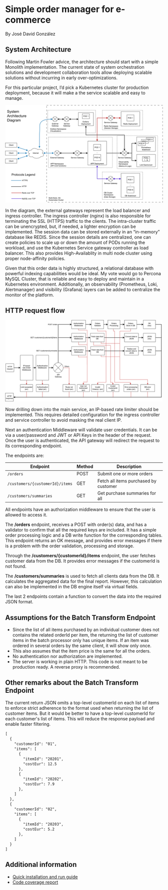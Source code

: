 # Simple order manager for e-commerce
By José David González

## System Architecture
Following Martin Fowler advice, the architecture should start with a simple Monolith implementation. The current state of system orchestration solutions and development collaboration tools allow deploying scalable solutions without incurring in early over-optimizations. 

For this particular project, I’d pick a Kubernetes cluster for production deployment, because it will make a the service scalable and easy to manage. 

![System Architecture Diagram](doc/ArchDia.png)

In the diagram, the external gateways represent the load balancer and ingress controller. The ingress controller (nginx) is also responsible for terminating the SSL (HTTPS) traffic to the clients. The  intra-cluster traffic can be unencrypted, but, if needed, a lighter encryption can be implemented.
The session data can be stored externally in an “in-memory” database like REDIS. Since the session details are centralized, one can create policies to scale up or down the amount of PODs running the workload, and use the Kubernetes Service gateway controller as load balancer. This also provides High-Availablity in multi node cluster using proper node-affinity policies. 

Given that this order data is highly structured, a relational database with powerful indexing capabilities would be ideal. My vote would go to Percona MySQL Cluster, that is reliable and easy to deploy and maintain in a Kubernetes environment. 
Additionally, an observability (Prometheus, Loki, Alertmanager) and visibility (Grafana) layers can be added to centralize the monitor of the platform.

## HTTP request flow

![Logic Diagram](doc/LogicDia.png)

Now drilling down into the main service, an IP-based rate limiter should be implemented. This requires detailed configuration for the ingress controller and service controller to avoid masking the real client IP. 

Next an authentication Middleware will validate user credentials. It can be via a user/password and JWT or API Keys in the header of the request.
Once the user is authenticated, the API gateway will redirect the request to its corresponding endpoint.

The endpoints are:

| Endpoint                        | Method | Description                           |
| ------------------------------- | ------ | ------------------------------------- |
| `/orders`                       | POST   | Submit one or more orders             |
| `/customers/{customerId}/items` | GET    | Fetch all items purchased by customer |
| `/customers/summaries`          | GET    | Get purchase summaries for all        |


All endpoints have an authorization middleware to ensure that the user is allowed to access it.

The **/orders** endpoint, receives a POST with order(s) data, and has a validator to confirm that all the required keys are included. It has a simple order processing logic and a DB write function for the corresponding tables. This endpoint returns an OK message, and provides error messages if there is a problem with the order validation, processing and storage.

Through the **/customers/{customerId}/items** endpoint, the user fetches customer data from the DB. It provides error messages if the customerId is not found.

The **/customers/summaries** is used to fetch all clients data from the DB. It calculates the aggregated data for the final report. However, this calculation can also be implemented in the DB engine itself via virtual fields.

The last 2 endpoints contain a function to convert the data into the required JSON format.

## Assumptions for the Batch Transform Endpoint

- Since the list of all items purchased by an individual customer does not contains the related orderId per item, the returning the list of customer items in the batch processor only has unique items. If an item was ordered in several orders by the same client, it will show only once. 
- This also assumes that the item price is the same for all the orders.
- No authentication nor authorization are implemented.
- The server is working in plain HTTP. This code is not meant to be production ready. A reverse proxy is recommended.  

## Other remarks about the Batch Transform Endpoint

The current return JSON omits a top-level customerId on each list of items to enforce strict adherence to the format used when returning the list of customer items. But it would be better to have a top-level customerId for each customer's list of items. This will reduce the response payload and enable faster filtering.

```
[
  {
    "customerId": "01",
    "items": [
      {
        "itemId": "20201",
        "costEur": 12.5
      },
      {
        "itemId": "20202",
        "costEur": 7.9
      },
    ]
  },
  {
    "customerId": "02",
    "items": [
      {
        "itemId": "20203",
        "costEur": 5.2
      },
    ]
  }
]
```


## Additional information

- [Quick installation and run guide](install.md)
- [Code coverage report](https://htmlpreview.github.io/?https://github.com/josedgm/orders_go/blob/main/coverage.html#file1)
